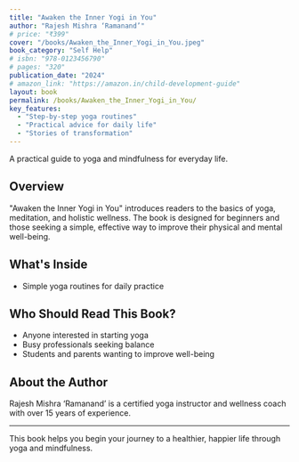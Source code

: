 ```yaml
---
title: "Awaken the Inner Yogi in You"
author: "Rajesh Mishra ‘Ramanand’"
# price: "₹399"
cover: "/books/Awaken_the_Inner_Yogi_in_You.jpeg"
book_category: "Self Help"
# isbn: "978-0123456790"
# pages: "320"
publication_date: "2024"
# amazon_link: "https://amazon.in/child-development-guide"
layout: book
permalink: /books/Awaken_the_Inner_Yogi_in_You/
key_features:
  - "Step-by-step yoga routines"
  - "Practical advice for daily life"
  - "Stories of transformation"
---
```


A practical guide to yoga and mindfulness for everyday life.

## Overview

"Awaken the Inner Yogi in You" introduces readers to the basics of yoga, meditation, and holistic wellness. The book is designed for beginners and those seeking a simple, effective way to improve their physical and mental well-being.

## What's Inside

- Simple yoga routines for daily practice

## Who Should Read This Book?

- Anyone interested in starting yoga
- Busy professionals seeking balance
- Students and parents wanting to improve well-being

## About the Author

Rajesh Mishra ‘Ramanand’ is a certified yoga instructor and wellness coach with over 15 years of experience.

---

This book helps you begin your journey to a healthier, happier life through yoga and mindfulness.